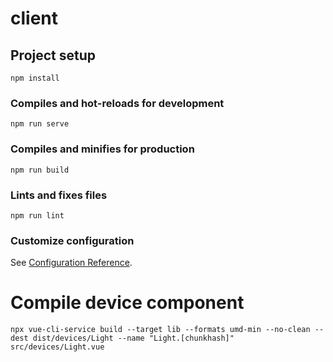 # client

## Project setup
```
npm install
```

### Compiles and hot-reloads for development
```
npm run serve
```

### Compiles and minifies for production
```
npm run build
```

### Lints and fixes files
```
npm run lint
```

### Customize configuration
See [Configuration Reference](https://cli.vuejs.org/config/).

# Compile device component

```
npx vue-cli-service build --target lib --formats umd-min --no-clean --dest dist/devices/Light --name "Light.[chunkhash]" src/devices/Light.vue
```
